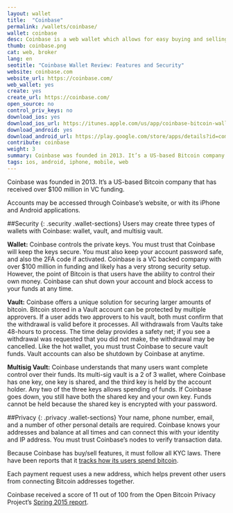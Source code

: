```yaml
---
layout: wallet
title:  "Coinbase"
permalink: /wallets/coinbase/
wallet: coinbase
desc: Coinbase is a web wallet which allows for easy buying and selling of Bitcoin with a connected bank account. Coinbase is a good choice for new Bitcoin users.
thumb: coinbase.png
cat: web, broker
lang: en
seotitle: "Coinbase Wallet Review: Features and Security"
website: coinbase.com
website_url: https://coinbase.com/
web_wallet: yes
create: yes
create_url: https://coinbase.com/
open_source: no
control_priv_keys: no
download_ios: yes
download_ios_url: https://itunes.apple.com/us/app/coinbase-bitcoin-wallet/id886427730?mt=8
download_android: yes
download_android_url: https://play.google.com/store/apps/details?id=com.coinbase.android&hl=en
contribute: coinbase
weight: 3
summary: Coinbase was founded in 2013. It’s a US-based Bitcoin company that has received over $100 million in VC funding. Your account can be accessed on the web, or with Coinbase's apps for iOS and Android. Coinbase controls all private keys, and acts more like a bank than a true Bitcoin wallet. Coinbase should only be used to buy or sell bitcoin, and not to store funds (unless you use the Multisignature Vault).
tags: ios, android, iphone, mobile, web
---
```

Coinbase was founded in 2013. It’s a US-based Bitcoin company that has received over $100 million in VC funding.

Accounts may be accessed through Coinbase’s website, or with its iPhone and Android applications.

##Security
{: .security .wallet-sections}
Users may create three types of wallets with Coinbase: wallet, vault, and multisig vault.

**Wallet:** Coinbase controls the private keys. You must trust that Coinbase will keep the keys secure. You must also keep your account password safe, and also the 2FA code if activated. Coinbase is a VC backed company with over $100 million in funding and likely has a very strong security setup. However, the point of Bitcoin is that users have the ability to control their own money. Coinbase can shut down your account and block access to your funds at any time.

**Vault:** Coinbase offers a unique solution for securing larger amounts of bitcoin. Bitcoin stored in a Vault account can be protected by multiple approvers. If a user adds two approvers to his vault, both must confirm that the withdrawal is valid before it processes. All withdrawals from Vaults take 48-hours to process. The time delay provides a safety net; if you see a withdrawal was requested that you did not make, the withdrawal may be cancelled. Like the hot wallet, you must trust Coinbase to secure vault funds. Vault accounts can also be shutdown by Coinbase at anytime.

**Multisig Vault:** Coinbase understands that many users want complete control over their funds. Its multi-sig vault is a 2 of 3 wallet, where Coinbase has one key, one key is shared, and the third key is held by the account holder. Any two of the three keys allows spending of funds. If Coinbase goes down, you still have both the shared key and your own key. Funds cannot be held because the shared key is encrypted with your password.

##Privacy
{: .privacy .wallet-sections}
Your name, phone number, email, and a number of other personal details are required. Coinbase knows your addresses and balance at all times and can connect this with your identity and IP address. You must trust Coinbase’s nodes to verify transaction data.

Because Coinbase has buy/sell features, it must follow all KYC laws. There have been reports that it [tracks how its users spend bitcoin](http://cointelegraph.com/news/113207/coinbase-is-tracking-how-users-spend-their-bitcoins).

Each payment request uses a new address, which helps prevent other users from connecting Bitcoin addresses together.

Coinbase received a score of 11 out of 100 from the Open Bitcoin Privacy Project’s [Spring 2015 report](http://openbitcoinprivacyproject.org/2015/05/spring-2015-wallet-privacy-rating-report/).